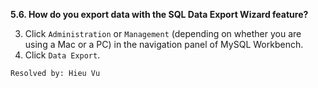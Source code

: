 **5.6. How do you export data with the SQL Data Export Wizard feature?**

3. Click `Administration` or `Management` (depending on whether you are using
a Mac or a PC) in the navigation panel of MySQL Workbench.
4. Click `Data Export`.

`Resolved by: Hieu Vu`
